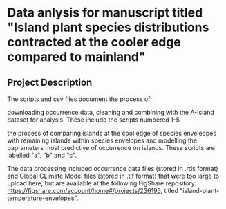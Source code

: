 
# Data anlysis for manuscript titled "Island plant species distributions contracted at the cooler edge compared to mainland"

## Project Description
The scripts and csv files document the process of: 

downloading occurrence data, cleaning and combining with the A-Island dataset for analysis. These include the scripts numbered 1-5

the process of comparing islands at the cool edge of species enveleopes with remaining islands within species envelopes and modelling the paprameters most predictive of occurrence on islands. These scripts are labelled "a", "b" and "c".

The data processing included occurrence data files (stored in .rds format) and Global CLimate Model files (stored in .tif format) that were too large to upload here, but are available at the following FigShare repository: https://figshare.com/account/home#/projects/236195, titled "island-plant-temperature-envelopes".


